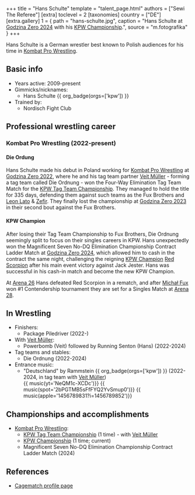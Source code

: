 +++
title = "Hans Schulte"
template = "talent_page.html"
authors = ["Sewi The Referee"]
[extra]
toclevel = 2
[taxonomies]
country = ["DE"]
[extra.gallery]
1 = { path = "hans-schulte.jpg", caption = "Hans Schulte at [Godzina Zero 2024](@/e/kpw/2024-09-07-kpw-godzina-zero-2024.md) with his [KPW Championship](@/c/kpw-championship.md).", source = "m.fotografika" }
+++

Hans Schulte is a German wrestler best known to Polish audiences for his time in [Kombat Pro Wrestling](@/o/kpw.md).

## Basic info

* Years active: 2009-present
* Gimmicks/nicknames:
  - Hans Schulte {{ org_badge(orgs=['kpw']) }}
* Trained by:
  - Nordisch Fight Club

## Professional wrestling career 

### Kombat Pro Wrestling (2022-present)

#### Die Ordung

Hans Schulte made his debut in Poland working for [Kombat Pro Wrestling](@/o/kpw.md) at [Godzina Zero 2022](@/e/kpw/2022-09-17-kpw-godzina-zero-2022.md), where he and his tag team partner [Veit Müller](@/w/veit-mueller.md) - forming a tag team called Die Ordnung - won the Four-Way Elimination Tag Team Match for the [KPW Tag Team Championship](@/c/kpw-tag-team-championship.md). They managed to hold the title for 335 days, defending them against such teams as the Fux Brothers and [Leon Lato](@/w/leon-lato.md) & [Zefir](@/w/zefir.md). They finally lost the championship at [Godzina Zero 2023](@/e/kpw/2023-08-18-kpw-godzina-zero-2023.md) in their second bout against the Fux Brothers.

#### KPW Champion

After losing their Tag Team Championship to Fux Brothers, Die Ordnung seemingly split to focus on their singles careers in KPW. Hans unexpectedly won the Magnificent Seven No-DQ Elimination Championship Contract Ladder Match at [Godzina Zero 2024](@/e/kpw/2024-09-07-kpw-godzina-zero-2024.md), which allowed him to cash in the contract the same night, challenging the reigning [KPW Champion](@/c/kpw-championship.md) [Red Scorpion](@/w/red-scorpion.md) after his main event victory against Jack Jester. Hans was successful in his cash-in match and become the new KPW Champion.

At [Arena 26](@/e/kpw/2024-11-15-kpw-arena-26.md) Hans defeated Red Scorpion in a rematch, and after [Michał Fux](@/w/michal-fux.md) won #1 Contendership tournament they are set for a Singles Match at [Arena 28](@/e/kpw/2025-04-11-kpw-arena-28.md).

## In Wrestling

* Finishers:
  - Package Piledriver (2022-)
* With [Veit Müller](@/w/veit-mueller.md):
  - Powerbomb (Veit) followed by Running Senton (Hans) (2022-2024)
* Tag teams and stables:
  - Die Ordnung (2022-2024)
* Entrance music:
  - "Deutschland" by Rammstein
 {{ org_badge(orgs=['kpw']) }} (2022-2024, in tag team with [Veit Müller](@/w/veit-mueller.md)) <br>
 {{ music(yt='NeQM1c-XCDc')}}
 {{ music(spot='2bPGTMB5sFfFYQ2YvSmup0')}}
 {{ music(apple='1456789831?i=1456789852')}}

## Championships and accomplishments

* [Kombat Pro Wrestling](@/o/kpw.md):
  - [KPW Tag Team Championship](@/c/kpw-tag-team-championship.md) (1 time) - with [Veit Müller](@/w/veit-mueller.md)
  - [KPW Championship](@/c/kpw-championship.md) (1 time; current)
  - Magnificent Seven No-DQ Elimination Championship Contract Ladder Match (2024)

## References

* [Cagematch profile page](https://www.cagematch.net/?id=2&nr=8281)
